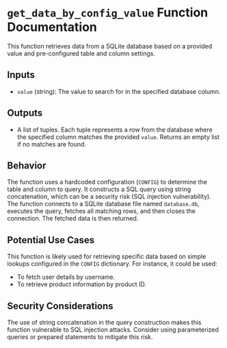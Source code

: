 # `get_data_by_config_value` Function Documentation

This function retrieves data from a SQLite database based on a provided value and pre-configured table and column settings.

## Inputs

- `value` (string): The value to search for in the specified database column.

## Outputs

- A list of tuples. Each tuple represents a row from the database where the specified column matches the provided `value`. Returns an empty list if no matches are found.

## Behavior

The function uses a hardcoded configuration (`CONFIG`) to determine the table and column to query. It constructs a SQL query using string concatenation, which can be a security risk (SQL injection vulnerability). The function connects to a SQLite database file named `database.db`, executes the query, fetches all matching rows, and then closes the connection. The fetched data is then returned.

## Potential Use Cases

This function is likely used for retrieving specific data based on simple lookups configured in the `CONFIG` dictionary. For instance, it could be used:

* To fetch user details by username.
* To retrieve product information by product ID.

## Security Considerations

The use of string concatenation in the query construction makes this function vulnerable to SQL injection attacks. Consider using parameterized queries or prepared statements to mitigate this risk.
